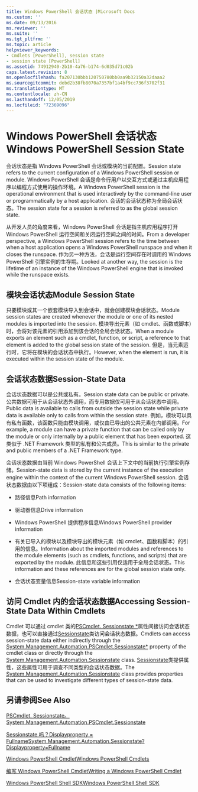 ```yaml
---
title: Windows PowerShell 会话状态 |Microsoft Docs
ms.custom: ''
ms.date: 09/13/2016
ms.reviewer: ''
ms.suite: ''
ms.tgt_pltfrm: ''
ms.topic: article
helpviewer_keywords:
- Cmdlets [PowerShell], session state
- session state [PowerShell]
ms.assetid: 74912940-2b10-4a76-b174-6d035d71c02b
caps.latest.revision: 8
ms.openlocfilehash: fa207130bbb120750780bb0aa9b32150a32daaa2
ms.sourcegitcommit: debd2b38fb8070a7357bf1a4bf9cc736f3702f31
ms.translationtype: MT
ms.contentlocale: zh-CN
ms.lasthandoff: 12/05/2019
ms.locfileid: "72369096"
---
```

# <a name="windows-powershell-session-state"></a><span data-ttu-id="5444c-102">Windows PowerShell 会话状态</span><span class="sxs-lookup"><span data-stu-id="5444c-102">Windows PowerShell Session State</span></span>

<span data-ttu-id="5444c-103">会话状态是指 Windows PowerShell 会话或模块的当前配置。</span><span class="sxs-lookup"><span data-stu-id="5444c-103">Session state refers to the current configuration of a Windows PowerShell session or module.</span></span> <span data-ttu-id="5444c-104">Windows PowerShell 会话是命令行用户以交互方式或通过主机应用程序以编程方式使用的操作环境。</span><span class="sxs-lookup"><span data-stu-id="5444c-104">A Windows PowerShell session is the operational environment that is used interactively by the command-line user or programmatically by a host application.</span></span> <span data-ttu-id="5444c-105">会话的会话状态称为全局会话状态。</span><span class="sxs-lookup"><span data-stu-id="5444c-105">The session state for a session is referred to as the global session state.</span></span>

<span data-ttu-id="5444c-106">从开发人员的角度来看，Windows PowerShell 会话是指主机应用程序打开 Windows PowerShell 运行空间和关闭运行空间之间的时间。</span><span class="sxs-lookup"><span data-stu-id="5444c-106">From a developer perspective, a Windows PowerShell session refers to the time between when a host application opens a Windows PowerShell runspace and when it closes the runspace.</span></span> <span data-ttu-id="5444c-107">作为另一种方法，会话是运行空间存在时调用的 Windows PowerShell 引擎实例的生存期。</span><span class="sxs-lookup"><span data-stu-id="5444c-107">Looked at another way, the session is the lifetime of an instance of the Windows PowerShell engine that is invoked while the runspace exists.</span></span>

## <a name="module-session-state"></a><span data-ttu-id="5444c-108">模块会话状态</span><span class="sxs-lookup"><span data-stu-id="5444c-108">Module Session State</span></span>

<span data-ttu-id="5444c-109">只要模块或其一个嵌套模块导入到会话中，就会创建模块会话状态。</span><span class="sxs-lookup"><span data-stu-id="5444c-109">Module session states are created whenever the module or one of its nested modules is imported into the session.</span></span> <span data-ttu-id="5444c-110">模块导出元素（如 cmdlet、函数或脚本）时，会将对该元素的引用添加到该会话的全局会话状态。</span><span class="sxs-lookup"><span data-stu-id="5444c-110">When a module exports an element such as a cmdlet, function, or script, a reference to that element is added to the global session state of the session.</span></span> <span data-ttu-id="5444c-111">但是，当元素运行时，它将在模块的会话状态中执行。</span><span class="sxs-lookup"><span data-stu-id="5444c-111">However, when the element is run, it is executed within the session state of the module.</span></span>

## <a name="session-state-data"></a><span data-ttu-id="5444c-112">会话状态数据</span><span class="sxs-lookup"><span data-stu-id="5444c-112">Session-State Data</span></span>

<span data-ttu-id="5444c-113">会话状态数据可以是公共或私有。</span><span class="sxs-lookup"><span data-stu-id="5444c-113">Session state data can be public or private.</span></span> <span data-ttu-id="5444c-114">公共数据可用于从会话状态外调用，而专用数据仅可用于从会话状态中调用。</span><span class="sxs-lookup"><span data-stu-id="5444c-114">Public data is available to calls from outside the session state while private data is available only to calls from within the session state.</span></span> <span data-ttu-id="5444c-115">例如，模块可以具有私有函数，该函数只能由模块调用，或仅由已导出的公共元素在内部调用。</span><span class="sxs-lookup"><span data-stu-id="5444c-115">For example, a module can have a private function that can be called only by the module or only internally by a public element that has been exported.</span></span> <span data-ttu-id="5444c-116">这类似于 .NET Framework 类型的私有和公共成员。</span><span class="sxs-lookup"><span data-stu-id="5444c-116">This is similar to the private and public members of a .NET Framework type.</span></span>

<span data-ttu-id="5444c-117">会话状态数据由当前 Windows PowerShell 会话上下文中的当前执行引擎实例存储。</span><span class="sxs-lookup"><span data-stu-id="5444c-117">Session-state data is stored by the current instance of the execution engine within the context of the current Windows PowerShell session.</span></span> <span data-ttu-id="5444c-118">会话状态数据由以下项组成：</span><span class="sxs-lookup"><span data-stu-id="5444c-118">Session-state data consists of the following items:</span></span>

- <span data-ttu-id="5444c-119">路径信息</span><span class="sxs-lookup"><span data-stu-id="5444c-119">Path information</span></span>

- <span data-ttu-id="5444c-120">驱动器信息</span><span class="sxs-lookup"><span data-stu-id="5444c-120">Drive information</span></span>

- <span data-ttu-id="5444c-121">Windows PowerShell 提供程序信息</span><span class="sxs-lookup"><span data-stu-id="5444c-121">Windows PowerShell provider information</span></span>

- <span data-ttu-id="5444c-122">有关已导入的模块以及模块导出的模块元素（如 cmdlet、函数和脚本）的引用的信息。</span><span class="sxs-lookup"><span data-stu-id="5444c-122">Information about the imported modules and references to the module elements (such as cmdlets, functions, and scripts) that are exported by the module.</span></span> <span data-ttu-id="5444c-123">此信息和这些引用仅适用于全局会话状态。</span><span class="sxs-lookup"><span data-stu-id="5444c-123">This information and these references are for the global session state only.</span></span>

- <span data-ttu-id="5444c-124">会话状态变量信息</span><span class="sxs-lookup"><span data-stu-id="5444c-124">Session-state variable information</span></span>

## <a name="accessing-session-state-data-within-cmdlets"></a><span data-ttu-id="5444c-125">访问 Cmdlet 内的会话状态数据</span><span class="sxs-lookup"><span data-stu-id="5444c-125">Accessing Session-State Data Within Cmdlets</span></span>

<span data-ttu-id="5444c-126">Cmdlet 可以通过 cmdlet 类的[PSCmdlet. Sessionstate \*](/dotnet/api/System.Management.Automation.PSCmdlet.SessionState)属性间接访问会话状态数据，也可以直接通过[Sessionstate](/dotnet/api/System.Management.Automation.SessionState)类访问会话状态数据。</span><span class="sxs-lookup"><span data-stu-id="5444c-126">Cmdlets can access session-state data either indirectly through the [System.Management.Automation.PSCmdlet.Sessionstate\*](/dotnet/api/System.Management.Automation.PSCmdlet.SessionState) property of the cmdlet class or directly through the [System.Management.Automation.Sessionstate](/dotnet/api/System.Management.Automation.SessionState) class.</span></span> <span data-ttu-id="5444c-127">[Sessionstate](/dotnet/api/System.Management.Automation.SessionState)类提供属性，这些属性可用于调查不同类型的会话状态数据。</span><span class="sxs-lookup"><span data-stu-id="5444c-127">The [System.Management.Automation.Sessionstate](/dotnet/api/System.Management.Automation.SessionState) class provides properties that can be used to investigate different types of session-state data.</span></span>

## <a name="see-also"></a><span data-ttu-id="5444c-128">另请参阅</span><span class="sxs-lookup"><span data-stu-id="5444c-128">See Also</span></span>

[<span data-ttu-id="5444c-129">PSCmdlet. Sessionstate。</span><span class="sxs-lookup"><span data-stu-id="5444c-129">System.Management.Automation.PSCmdlet.Sessionstate</span></span>](/dotnet/api/System.Management.Automation.PSCmdlet.SessionState)

[<span data-ttu-id="5444c-130">Sessionstate 吗？Displayproperty = Fullname</span><span class="sxs-lookup"><span data-stu-id="5444c-130">System.Management.Automation.Sessionstate?Displayproperty=Fullname</span></span>](/dotnet/api/System.Management.Automation.SessionState)

[<span data-ttu-id="5444c-131">Windows PowerShell Cmdlet</span><span class="sxs-lookup"><span data-stu-id="5444c-131">Windows PowerShell Cmdlets</span></span>](./cmdlet-overview.md)

[<span data-ttu-id="5444c-132">编写 Windows PowerShell Cmdlet</span><span class="sxs-lookup"><span data-stu-id="5444c-132">Writing a Windows PowerShell Cmdlet</span></span>](./writing-a-windows-powershell-cmdlet.md)

[<span data-ttu-id="5444c-133">Windows PowerShell Shell SDK</span><span class="sxs-lookup"><span data-stu-id="5444c-133">Windows PowerShell Shell SDK</span></span>](../windows-powershell-reference.md)
